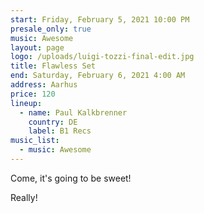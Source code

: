 ```yaml
---
start: Friday, February 5, 2021 10:00 PM
presale_only: true
music: Awesome
layout: page
logo: /uploads/luigi-tozzi-final-edit.jpg
title: Flawless Set
end: Saturday, February 6, 2021 4:00 AM
address: Aarhus
price: 120
lineup:
  - name: Paul Kalkbrenner
    country: DE
    label: B1 Recs
music_list:
  - music: Awesome
---
```


Come, it's going to be sweet!

Really!
